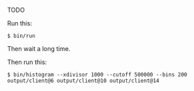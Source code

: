 TODO

Run this:
```console
$ bin/run
```

Then wait a long time.

Then run this:
```console
$ bin/histogram --xdivisor 1000 --cutoff 500000 --bins 200 output/client@6 output/client@10 output/client@14
```
